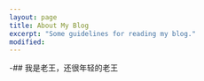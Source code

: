 ```yaml
---
layout: page
title: About My Blog
excerpt: "Some guidelines for reading my blog."
modified: 
---
```


-## 我是老王，还很年轻的老王

